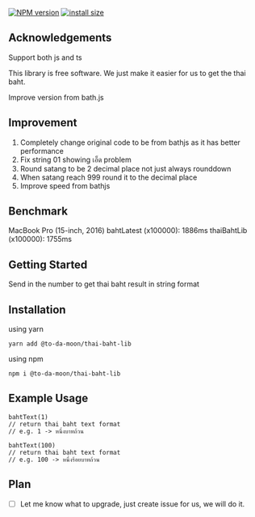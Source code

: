 <span class="badge-npmversion"><a href="https://npmjs.org/package/@to-da-moon/thai-bath-lib" title="View this project on NPM"><img src="https://img.shields.io/npm/v/@to-da-moon/thai-baht-lib.svg" alt="NPM version" /></a></span> <!-- <span class="badge-npmdownloads"><a href="https://npmjs.org/package/@to-da-moon/thai-bath-lib" title="View this project on NPM"><img src="https://img.shields.io/npm/dm/@to-da-moon/thai-bath-lib.svg" alt="NPM downloads" /></a></span> --> [![install size](https://packagephobia.com/badge?p=%40to-da-moon%2Fthai-baht-lib)](https://packagephobia.com/result?p=%40to-da-moon%2Fthai-baht-lib)


## Acknowledgements

Support both js and ts

This library is free software. We just make it easier for us to get the thai baht.

Improve version from bath.js 

## Improvement
1. Completely change original code to be from bathjs as it has better performance
2. Fix string 01 showing เอ็ด problem
3. Round satang to be 2 decimal place not just always rounddown
4. When satang reach 999 round it to the decimal place
5. Improve speed from bathjs
    
## Benchmark
MacBook Pro (15-inch, 2016)
bahtLatest (x100000): 1886ms
thaiBahtLib (x100000): 1755ms



## Getting Started

Send in the number to get thai baht result in string format

## Installation

using yarn
```
yarn add @to-da-moon/thai-baht-lib
```
using npm
```
npm i @to-da-moon/thai-baht-lib
```

## Example Usage

```
bahtText(1)
// return thai baht text format
// e.g. 1 -> หนึ่งบาทถ้วน
```

```
bahtText(100)
// return thai baht text format
// e.g. 100 -> หนึ่งร้อยบาทถ้วน
```

## Plan
- [ ] Let me know what to upgrade, just create issue for us, we will do it.
